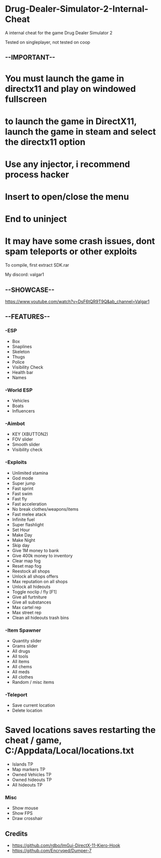 # Drug-Dealer-Simulator-2-Internal-Cheat
A internal cheat for the game Drug Dealer Simulator 2

Tested on singleplayer, not tested on coop

## --IMPORTANT--
# You must launch the game in directx11 and play on windowed fullscreen
# to launch the game in DirectX11, launch the game in steam and select the directx11 option
# Use any injector, i recommend process hacker
# Insert to open/close the menu
# End to uninject
# It may have some crash issues, dont spam teleports or other exploits

To compile, first extract SDK.rar

My discord: valgar1

## --SHOWCASE--
https://www.youtube.com/watch?v=DsF6tQR9T9Q&ab_channel=Valgar1

## --FEATURES--
### -ESP
- Box
- Snaplines
- Skeleton
- Thugs
- Police
- Visibility Check
- Health bar
- Names
### -World ESP
- Vehicles
- Boats
- Influencers
### -Aimbot
- KEY (XBUTTON2)
- FOV slider
- Smooth slider
- Visibility check
### -Exploits
- Unlimited stamina
- God mode
- Super jump
- Fast sprint
- Fast swim
- Fast fly
- Fast acceleration
- No break clothes/weapons/items
- Fast melee atack
- Infinite fuel
- Super flashlight
- Set Hour
- Make Day
- Make Night
- Skip day
- Give 1M money to bank
- Give 400k money to inventory
- Clear map fog
- Reset map fog
- Reestock all shops
- Unlock all shops offers
- Max reputation on all shops
- Unlock all hideouts
- Toggle noclip / fly [F1]
- Give all furtniture
- Give all substances
- Max cartel rep
- Max street rep
- Clean all hideouts trash bins
### -Item Spawner
- Quantity slider
- Grams slider
- All drugs
- All tools
- All items
- All chems
- All meds
- All clothes
- Random / misc items
### -Teleport
- Save current location
- Delete location
# Saved locations saves restarting the cheat / game, C:/Appdata/Local/locations.txt
- Islands TP
- Map markers TP
- Owned Vehicles TP
- Owned hideouts TP
- All hideouts TP
### Misc
- Show mouse
- Show FPS
- Draw crosshair

## Credits
- https://github.com/rdbo/ImGui-DirectX-11-Kiero-Hook
- https://github.com/Encryqed/Dumper-7

